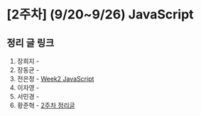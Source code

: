 # [2주차] (9/20~9/26) JavaScript

## 정리 글 링크

1. 장희지 -
2. 장동균 -
3. 전은정 - [Week2 JavaScript](https://jjung-lab.tistory.com/6)
4. 이자영 -
5. 서민경 -
6. 황준혁 - [2주차 정리글](https://strawji.tistory.com/5)
